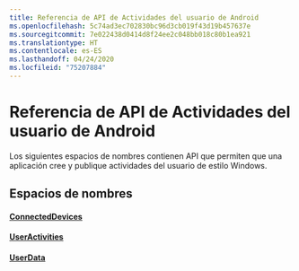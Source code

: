 ```yaml
---
title: Referencia de API de Actividades del usuario de Android
ms.openlocfilehash: 5c74ad3ec702830bc96d3cb019f43d19b457637e
ms.sourcegitcommit: 7e022438d0414d8f24ee2c048bb018c80b1ea921
ms.translationtype: HT
ms.contentlocale: es-ES
ms.lasthandoff: 04/24/2020
ms.locfileid: "75207884"
---
```

# <a name="android-user-activities-api-reference"></a>Referencia de API de Actividades del usuario de Android

Los siguientes espacios de nombres contienen API que permiten que una aplicación cree y publique actividades del usuario de estilo Windows.

## <a name="namespaces"></a>Espacios de nombres

#### <a name="connecteddevices"></a>[ConnectedDevices](https://docs.microsoft.com/java/api/com.microsoft.connecteddevices)
#### <a name="useractivities"></a>[UserActivities](https://docs.microsoft.com/java/api/com.microsoft.connecteddevices.userdata.useractivities)
#### <a name="userdata"></a>[UserData](https://docs.microsoft.com/java/api/com.microsoft.connecteddevices.userdata)